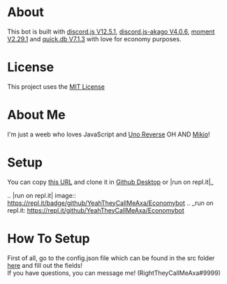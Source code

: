 # About
This bot is built with [discord.js V12.5.1](https://discord.js.org/#/), [discord.js-akago V4.0.6](https://www.npmjs.com/package/discord.js-akago), [moment V2.29.1](https://www.npmjs.com/package/moment) and 
[quick.db V7.1.3](https://www.npmjs.com/package/quick.db) with love for economy purposes.

# License 

This project uses the [MIT License](https://github.com/YeahTheyCallMeAxa/EconomyBot/blob/main/LICENSE)

# About Me
I'm just a weeb who loves JavaScript and [Uno Reverse](discord.gg/nou) OH AND [Mikio](https://bit.ly/invmikio)!

# Setup
You can copy [this URL](https://github.com/YeahTheyCallMeAxa/EconomyBot) and clone it in [Github Desktop](https://desktop.github.com/) or |run on repl.it|_

.. |run on repl.it| image:: https://repl.it/badge/github/YeahTheyCallMeAxa/Economybot
.. _run on repl.it: https://repl.it/github/YeahTheyCallMeAxa/Economybot
# How To Setup

First of all, go to the config.json file which can be found in the src folder [here](https://github.com/YeahTheyCallMeAxa/EconomyBot/blob/main/src/config.json) and fill out the fields!                                 
If you have questions, you can message me! (RightTheyCallMeAxa#9999)

